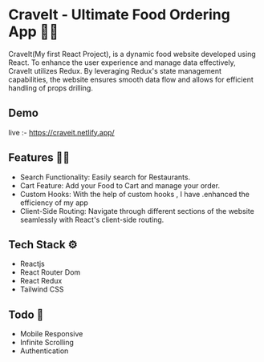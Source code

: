 # CraveIt - Ultimate Food Ordering App 🍔🌯

CraveIt(My first React Project), is a dynamic food website developed using React. To enhance the user experience and manage data effectively, CraveIt utilizes Redux. By leveraging Redux's state management capabilities, the website ensures smooth data flow and allows for efficient handling of props drilling.

## Demo

live :- https://craveit.netlify.app/

## Features 👩‍💻

- Search Functionality: Easily search for Restaurants.
- Cart Feature: Add your Food to Cart and manage your order.
- Custom Hooks: With the help of custom hooks , I have .enhanced the efficiency of my app
- Client-Side Routing: Navigate through different sections of the website seamlessly with React's client-side routing.

## Tech Stack ⚙️

- Reactjs
- React Router Dom
- React Redux
- Tailwind CSS

## Todo 📝

- Mobile Responsive
- Infinite Scrolling
- Authentication
